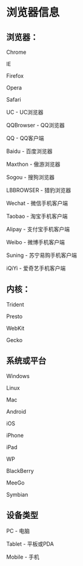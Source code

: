 # 浏览器信息

## 浏览器：

Chrome

IE

Firefox

Opera

Safari

UC - UC浏览器

QQBrowser - QQ浏览器

QQ - QQ客户端

Baidu - 百度浏览器

Maxthon - 傲游浏览器

Sogou - 搜狗浏览器

LBBROWSER - 猎豹浏览器

Wechat - 微信手机客户端

Taobao - 淘宝手机客户端

Alipay - 支付宝手机客户端

Weibo - 微博手机客户端

Suning - 苏宁易购手机客户端

iQiYi - 爱奇艺手机客户端

## 内核：

Trident

Presto

WebKit

Gecko

## 系统或平台

Windows

Linux

Mac

Android

iOS

iPhone

iPad

WP

BlackBerry

MeeGo

Symbian

## 设备类型

PC - 电脑

Tablet - 平板或PDA

Mobile - 手机
